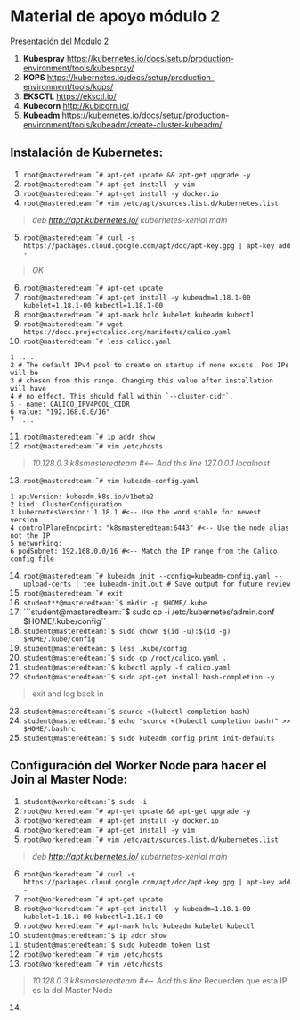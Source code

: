 # Material de apoyo módulo 2

[Presentación del Modulo 2](https://1drv.ms/p/s!AoX_zvfKf0RXj8l5P9etkYLRmJ4pdw?e=TWX49g "Presentación")

1. **Kubespray** https://kubernetes.io/docs/setup/production-environment/tools/kubespray/ 
2. **KOPS** https://kubernetes.io/docs/setup/production-environment/tools/kops/ 
3. **EKSCTL** https://eksctl.io/ 
4. **Kubecorn** http://kubicorn.io/ 
5. **Kubeadm** https://kubernetes.io/docs/setup/production-environment/tools/kubeadm/create-cluster-kubeadm/ 


## Instalación de Kubernetes: 

1. ```root@masteredteam:˜# apt-get update && apt-get upgrade -y```
2. ```root@masteredteam:˜# apt-get install -y vim```
3. ```root@masteredteam:˜# apt-get install -y docker.io```
4. ```root@masteredteam:˜# vim /etc/apt/sources.list.d/kubernetes.list```
> *deb http://apt.kubernetes.io/ kubernetes-xenial main*
5. ```root@masteredteam:˜# curl -s https://packages.cloud.google.com/apt/doc/apt-key.gpg | apt-key add - ```
> *OK*
6. ```root@masteredteam:˜# apt-get update```
7. ```root@masteredteam:˜# apt-get install -y kubeadm=1.18.1-00 kubelet=1.18.1-00 kubectl=1.18.1-00```
8. ```root@masteredteam:˜# apt-mark hold kubelet kubeadm kubectl```
9. ```root@masteredteam:˜# wget https://docs.projectcalico.org/manifests/calico.yaml```
10. ```root@masteredteam:˜# less calico.yaml```
```
1 ....
2 # The default IPv4 pool to create on startup if none exists. Pod IPs will be
3 # chosen from this range. Changing this value after installation will have
4 # no effect. This should fall within `--cluster-cidr`.
5 - name: CALICO_IPV4POOL_CIDR
6 value: "192.168.0.0/16"
7 ....
```
11. ```root@masteredteam:˜# ip addr show```
12. ```root@masteredteam:˜# vim /etc/hosts```
> *10.128.0.3 k8smasteredteam #<-- Add this line*
> *127.0.0.1 localhost*
13. ```root@masteredteam:˜# vim kubeadm-config.yaml```
```
1 apiVersion: kubeadm.k8s.io/v1beta2
2 kind: ClusterConfiguration
3 kubernetesVersion: 1.18.1 #<-- Use the word stable for newest version
4 controlPlaneEndpoint: "k8smasteredteam:6443" #<-- Use the node alias not the IP
5 networking:
6 podSubnet: 192.168.0.0/16 #<-- Match the IP range from the Calico config file
```
14. ```root@masteredteam:˜# kubeadm init --config=kubeadm-config.yaml --upload-certs | tee kubeadm-init.out # Save output for future review```
15. ```root@masteredteam:˜# exit```
16. ```student**@masteredteam:˜$ mkdir -p $HOME/.kube```
17. ```student@masteredteam:˜$ sudo cp -i /etc/kubernetes/admin.conf $HOME/.kube/config``
18. ```student@masteredteam:˜$ sudo chown $(id -u):$(id -g) $HOME/.kube/config```
19. ```student@masteredteam:˜$ less .kube/config```
20. ```student@masteredteam:˜$ sudo cp /root/calico.yaml .```
21. ```student@masteredteam:˜$ kubectl apply -f calico.yaml```
22. ```student@masteredteam:˜$ sudo apt-get install bash-completion -y```
> exit and log back in
23. ```student@masteredteam:˜$ source <(kubectl completion bash)```
24. ```student@masteredteam:˜$ echo "source <(kubectl completion bash)" >> $HOME/.bashrc```
25. ```student@masteredteam:˜$ sudo kubeadm config print init-defaults```

## Configuración del Worker Node para hacer el Join al Master Node: 

1. ```student@workeredteam:˜$ sudo -i```
2. ```root@workeredteam:˜# apt-get update && apt-get upgrade -y```
3. ```root@workeredteam:˜# apt-get install -y docker.io```
4. ```root@workeredteam:˜# apt-get install -y vim```
5. ```root@workeredteam:˜# vim /etc/apt/sources.list.d/kubernetes.list```
> *deb http://apt.kubernetes.io/ kubernetes-xenial main*
6. ```root@workeredteam:˜# curl -s https://packages.cloud.google.com/apt/doc/apt-key.gpg | apt-key add -```
7. ```root@workeredteam:˜# apt-get update```
8. ```root@workeredteam:˜# apt-get install -y kubeadm=1.18.1-00 kubelet=1.18.1-00 kubectl=1.18.1-00```
9. ```root@workeredteam:˜# apt-mark hold kubeadm kubelet kubectl```
10. ```student@masteredteam:˜$ ip addr show```
11. ```student@masteredteam:˜$ sudo kubeadm token list```
12. ```root@workeredteam:˜# vim /etc/hosts```
13. ```root@workeredteam:˜# vim /etc/hosts```
> *10.128.0.3 k8smasteredteam #<-- Add this line* Recuerden que esta IP es la del Master Node
14. 




